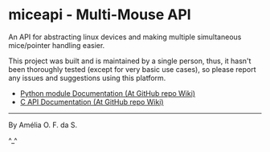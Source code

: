 # miceapi - Multi-Mouse API

An API for abstracting linux devices and making multiple simultaneous mice/pointer handling easier.

This project was built and is maintained by a single person, thus, it hasn't been thoroughly tested (except for very basic use cases), so please report any issues and suggestions using this platform.

* [Python module Documentation (At GitHub repo Wiki)][pydocs]
* [C API Documentation (At GitHub repo Wiki)][cdocs]

---

By Amélia O. F. da S.

^_^

[pydocs]: https://github.com/m3101/miceapi/wiki/Python-module-documentation
[cdocs]: https://github.com/m3101/miceapi/wiki/C-API-Documentation